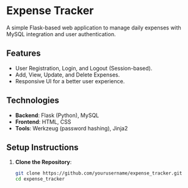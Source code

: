 # Expense Tracker

A simple Flask-based web application to manage daily expenses with MySQL integration and user authentication.

## Features
- User Registration, Login, and Logout (Session-based).
- Add, View, Update, and Delete Expenses.
- Responsive UI for a better user experience.

## Technologies
- **Backend**: Flask (Python), MySQL
- **Frontend**: HTML, CSS
- **Tools**: Werkzeug (password hashing), Jinja2

## Setup Instructions
1. **Clone the Repository**:
   ```bash
   git clone https://github.com/yourusername/expense_tracker.git
   cd expense_tracker
